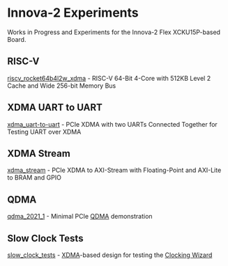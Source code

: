 # Innova-2 Experiments

Works in Progress and Experiments for the Innova-2 Flex XCKU15P-based Board.


## RISC-V

[riscv_rocket64b4l2w_xdma](riscv_rocket64b4l2w_xdma) - RISC-V 64-Bit 4-Core with 512KB Level 2 Cache and Wide 256-bit Memory Bus


## XDMA UART to UART

[xdma_uart-to-uart](xdma_uart-to-uart) - PCIe XDMA with two UARTs Connected Together for Testing UART over XDMA


## XDMA Stream

[xdma_stream](xdma_stream) - PCIe XDMA to AXI-Stream with Floating-Point and AXI-Lite to BRAM and GPIO


## QDMA

[qdma_2021_1](qdma_2021_1) - Minimal PCIe [QDMA](https://www.xilinx.com/products/intellectual-property/pcie-qdma.html) demonstration


## Slow Clock Tests

[slow_clock_tests](slow_clock_tests) - [XDMA](https://www.xilinx.com/products/intellectual-property/pcie-dma.html)-based design for testing the [Clocking Wizard](https://docs.xilinx.com/r/en-US/pg065-clk-wiz)


